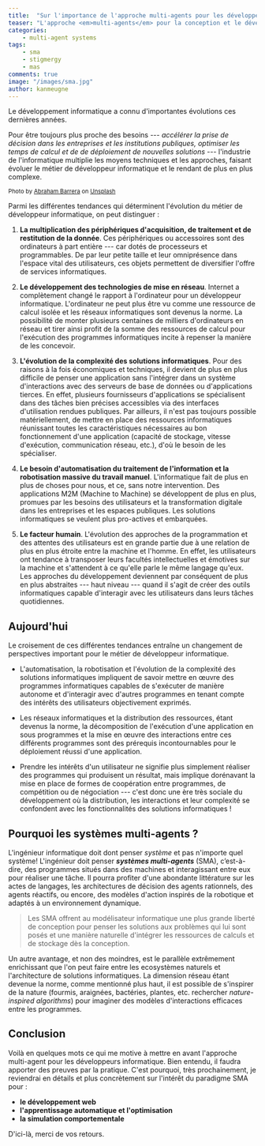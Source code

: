 ```yaml
---
title:  "Sur l'importance de l'approche multi-agents pour les développeurs"
teaser: "L'approche <em>multi-agents</em> pour la conception et le développement de solutions informatiques apporte au moins deux avantages pour le développeur : la prise en compte ressources matérielles, très tôt dans la conception, et une meilleure appréhension de la complexité des solutions."
categories:
    - multi-agent systems
tags:
    - sma
    - stigmergy
    - mas
comments: true
image: "/images/sma.jpg"
author: kanmeugne
---
```


Le développement informatique a connu d'importantes évolutions ces dernières années.

Pour être toujours plus proche des besoins --- *accélérer la prise de décision dans les entreprises et les institutions publiques, optimiser les temps de calcul et de de déploiement de nouvelles solutions* --- l'industrie de l'informatique multiplie les moyens techniques et les approches, faisant évoluer le métier de développeur informatique et le rendant de plus en plus complexe.

<small>Photo by <a href="https://unsplash.com/@abebarrera?utm_source=unsplash&amp;utm_medium=referral&amp;utm_content=creditCopyText">Abraham Barrera</a> on <a href="https://unsplash.com/s/photos/multi-agents?utm_source=unsplash&amp;utm_medium=referral&amp;utm_content=creditCopyText">Unsplash</a></small>

Parmi les différentes tendances qui déterminent l'évolution du métier de développeur informatique, on peut distinguer : 

1. **La multiplication des périphériques d'acquisition, de traitement et de restitution de la donnée**. Ces périphériques ou accessoires sont des ordinateurs à part entière --- car dotés de processeurs et programmables. De par leur petite taille et leur omniprésence dans l'espace vital des utilisateurs, ces objets permettent de diversifier l'offre de services informatiques.
   
2. **Le développement des technologies de mise en réseau**. Internet a complètement changé le rapport à l'ordinateur pour un développeur informatique. L'ordinateur ne peut plus être vu comme une ressource de calcul isolée et les réseaux informatiques sont devenus la norme. La possibilité de monter plusieurs centaines de milliers d'ordinateurs en réseau et tirer ainsi profit de la somme des ressources de calcul pour l'exécution des programmes informatiques incite à repenser la manière de les concevoir.
   
3. **L'évolution de la complexité des solutions informatiques**. Pour des raisons à la fois économiques et techniques, il devient de plus en plus difficile de penser une application sans l'intégrer dans un système d'interactions avec des serveurs de base de données ou d'applications tierces. En effet, plusieurs fournisseurs d'applications se spécialisent dans des tâches bien précises accessibles via des interfaces d'utilisation rendues publiques. Par ailleurs, il n'est pas toujours possible matériellement, de mettre en place des ressources informatiques réunissant toutes les caractéristiques nécessaires au bon fonctionnement d'une application (capacité de stockage, vitesse d'exécution, communication réseau, etc.), d'où le besoin de les spécialiser.
   
4. **Le besoin d'automatisation du traitement de l'information et la robotisation massive du travail manuel**. L'informatique fait de plus en plus de choses pour nous, et ce, sans notre intervention. Des applications M2M (Machine to Machine) se développent de plus en plus, promues par les besoins des utilisateurs et la transformation digitale dans les entreprises et les espaces publiques. Les solutions informatiques se veulent plus pro-actives et embarquées.
   
5. **Le facteur humain**. L'évolution des approches de la programmation et des attentes des utilisateurs est en grande partie due à une relation de plus en plus étroite entre la machine et l'homme. En effet, les utilisateurs ont tendance à transposer leurs facultés intellectuelles et émotives sur la machine et s'attendent à ce qu'elle parle le même langage qu'eux. Les approches du développement deviennent par conséquent de plus en plus abstraites --- haut niveau --- quand il s'agit de créer des outils informatiques capable d'interagir avec les utilisateurs dans leurs tâches quotidiennes.

## Aujourd'hui

Le croisement de ces différentes tendances entraîne un changement de perspectives important pour le métier de développeur informatique. 

- L'automatisation, la robotisation et l'évolution de la complexité des solutions informatiques impliquent de savoir mettre en œuvre des programmes informatiques capables de s'exécuter de manière autonome et d'interagir avec d'autres programmes en tenant compte des intérêts des utilisateurs objectivement exprimés.
  
- Les réseaux informatiques et la distribution des ressources, étant devenus la norme, la décomposition de l'exécution d'une application en sous programmes et la mise en œuvre des interactions entre ces différents programmes sont des prérequis incontournables pour le déploiement réussi d'une application.
  
- Prendre les intérêts d'un utilisateur ne signifie plus simplement réaliser des programmes qui produisent un résultat, mais implique dorénavant la mise en place de formes de coopération entre programmes, de compétition ou de négociation --- c'est donc une ère très sociale du développement où la distribution, les interactions et leur complexité se confondent avec les fonctionnalités des solutions informatiques !

## Pourquoi les systèmes multi-agents ?

L'ingénieur informatique doit dont penser *système* et pas n'importe quel système! L'ingénieur doit penser __*systèmes multi-agents*__ (SMA), c’est-à-dire, des programmes  situés dans des machines et interagissant entre eux pour réaliser une tâche. Il pourra profiter d'une abondante littérature sur les actes de langages, les architectures de décision des agents rationnels, des agents réactifs, ou encore, des modèles d'action inspirés de la robotique et adaptés à un environnement dynamique.

> Les SMA offrent au modélisateur informatique une plus grande liberté de conception pour penser les solutions aux problèmes qui lui sont posés et une manière naturelle d'intégrer les ressources de calculs et de stockage dès la conception.

Un autre avantage, et non des moindres, est le parallèle extrêmement enrichissant que l'on peut faire entre les ecosystèmes naturels et l'architecture de solutions informatiques. La dimension réseau étant devenue la norme, comme mentionné plus haut, il est possible de s'inspirer de la nature (fourmis, araignées, bactéries, plantes, etc. rechercher *nature-inspired algorithms*) pour imaginer des modèles d'interactions efficaces entre les programmes.

## Conclusion

Voilà en quelques mots ce qui me motive à mettre en avant l'approche multi-agent pour les développeurs informatique. Bien entendu, il faudra apporter des preuves par la pratique. C'est pourquoi, très prochainement, je reviendrai en détails et plus concrètement sur l'intérêt du paradigme SMA pour  :
- **le développement web**
- **l'apprentissage automatique et l'optimisation** 
- **la simulation comportementale**

D'ici-là, merci de vos retours.